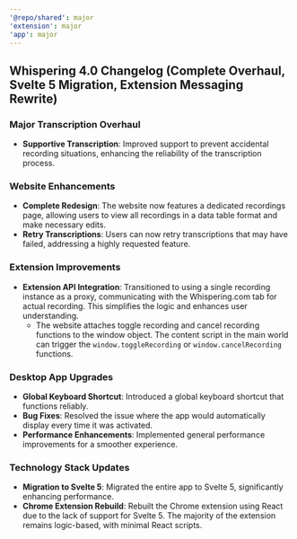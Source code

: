 ```yaml
---
'@repo/shared': major
'extension': major
'app': major
---
```


## Whispering 4.0 Changelog (Complete Overhaul, Svelte 5 Migration, Extension Messaging Rewrite)

### Major Transcription Overhaul

- **Supportive Transcription**: Improved support to prevent accidental recording situations, enhancing the reliability of the transcription process.

### Website Enhancements

- **Complete Redesign**: The website now features a dedicated recordings page, allowing users to view all recordings in a data table format and make necessary edits.
- **Retry Transcriptions**: Users can now retry transcriptions that may have failed, addressing a highly requested feature.

### Extension Improvements

- **Extension API Integration**: Transitioned to using a single recording instance as a proxy, communicating with the Whispering.com tab for actual recording. This simplifies the logic and enhances user understanding.
  - The website attaches toggle recording and cancel recording functions to the window object. The content script in the main world can trigger the `window.toggleRecording` or `window.cancelRecording` functions.

### Desktop App Upgrades

- **Global Keyboard Shortcut**: Introduced a global keyboard shortcut that functions reliably.
- **Bug Fixes**: Resolved the issue where the app would automatically display every time it was activated.
- **Performance Enhancements**: Implemented general performance improvements for a smoother experience.

### Technology Stack Updates

- **Migration to Svelte 5**: Migrated the entire app to Svelte 5, significantly enhancing performance.
- **Chrome Extension Rebuild**: Rebuilt the Chrome extension using React due to the lack of support for Svelte 5. The majority of the extension remains logic-based, with minimal React scripts.
